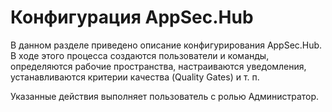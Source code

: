# Конфигурация AppSec.Hub

В данном разделе приведено описание конфигурирования AppSec.Hub. В ходе этого процесса создаются пользователи и команды, определяются рабочие пространства, настраиваются уведомления, устанавливаются критерии качества (Quality Gates) и т. п. 

Указанные действия выполняет пользователь с ролью Администратор.